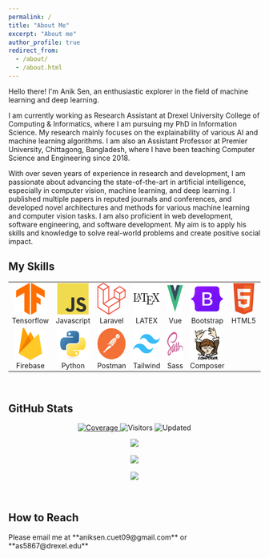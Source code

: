 ```yaml
---
permalink: /
title: "About Me"
excerpt: "About me"
author_profile: true
redirect_from: 
  - /about/
  - /about.html
---
```

Hello there! I'm Anik Sen, an enthusiastic explorer in the field of machine learning and deep learning.

I am currently working as Research Assistant at Drexel University College of Computing & Informatics, where I am pursuing my PhD in Information Science. My research mainly focuses on the explainability of various AI and machine learning algorithms. I am also an Assistant Professor at Premier University, Chittagong, Bangladesh, where I have been teaching Computer Science and Engineering since 2018.

With over seven years of experience in research and development, I am passionate about advancing the state-of-the-art in artificial intelligence, especially in computer vision, machine learning, and deep learning. I published multiple papers in reputed journals and conferences, and developed novel architectures and methods for various machine learning and computer vision tasks. I am also proficient in web development, software engineering, and software development. My aim is to apply his skills and knowledge to solve real-world problems and create positive social impact.

<h2>My Skills</h2>
<table>
  <tr>
    <td align="center">
      <img alt="tensorflow" height=64px src="https://raw.githubusercontent.com/devicons/devicon/master/icons/tensorflow/tensorflow-original.svg">
      <br>Tensorflow
    </td>
    <td align="center">
      <img alt="javascript" height=64px src="https://raw.githubusercontent.com/devicons/devicon/master/icons/javascript/javascript-original.svg">
      <br>Javascript
    </td>
    <td align="center">
       <img alt="laravel" height=64px src="https://raw.githubusercontent.com/devicons/devicon/master/icons/laravel/laravel-original.svg" />
      <br>Laravel
    </td>
    <td align="center">
      <img alt="LATEX" height=64px src="https://raw.githubusercontent.com/devicons/devicon/master/icons/latex/latex-original.svg">
      <br>LATEX
    </td>
    <td align="center">
      <img alt="vue" height=64px src="https://raw.githubusercontent.com/devicons/devicon/master/icons/vuejs/vuejs-original.svg">
      <br>Vue
    </td>
    <td align="center">
      <img alt="bootstrap" height=64px src="https://raw.githubusercontent.com/devicons/devicon/master/icons/bootstrap/bootstrap-original.svg">
      <br>Bootstrap
    </td>
    <td align="center">
      <img alt="html5" height=64px src="https://raw.githubusercontent.com/devicons/devicon/master/icons/html5/html5-original.svg">
      <br>HTML5
    </td>
    <td align="center">
      <img alt="php" height=64px src="https://raw.githubusercontent.com/devicons/devicon/master/icons/php/php-original.svg">
      <br>PHP
    </td>
    <td align="center">
      <img alt="git" height=64px src="https://raw.githubusercontent.com/devicons/devicon/master/icons/git/git-original.svg">
      <br>Git
    </td>
    <td align="center">
      <img alt="jquery" height=64px src="https://raw.githubusercontent.com/devicons/devicon/master/icons/jquery/jquery-original.svg">
      <br>jQuery
    </td>
    <td align="center">
      <img alt="wordpress" height=64px src="https://raw.githubusercontent.com/devicons/devicon/master/icons/wordpress/wordpress-original.svg">
      <br>WordPress
    </td>
    <td align="center">
      <img alt="angular" height=64px src="https://raw.githubusercontent.com/devicons/devicon/master/icons/angular/angular-original.svg">
      <br>Angular
    </td>
  </tr>
  <tr>
    <td align="center">
      <img alt="firebase" height=64px src="https://raw.githubusercontent.com/devicons/devicon/master/icons//firebase/firebase-original.svg">
      <br>Firebase
    </td>
    <td align="center">
      <img alt="python" height=64px src="https://raw.githubusercontent.com/devicons/devicon/master/icons/python/python-original.svg">
      <br>Python
    </td>
    <td align="center">
      <img alt="postman" height=64px src="https://raw.githubusercontent.com/devicons/devicon/master/icons/postman/postman-original.svg">
      <br>Postman
    </td>
    <td align="center">
      <img alt="tailwind" height=64px src="https://raw.githubusercontent.com/devicons/devicon/master/icons/tailwindcss/tailwindcss-original.svg">
      <br>Tailwind
    </td>
    <td align="center">
      <img alt="sass" height=64px src="https://raw.githubusercontent.com/devicons/devicon/master/icons/sass/sass-original.svg">
      <br>Sass
    </td>
    <td align="center">
      <img alt="composer" height=64px src="https://raw.githubusercontent.com/devicons/devicon/master/icons/composer/composer-original.svg">
      <br>Composer
    </td>
  </tr>
</table>

<br>
<h2>GitHub Stats</h2> 
<p align="center">
   <a href="https://img.shields.io/github/followers/ascuet?label=Follow&style=social">
      <img alt="Coverage" src="https://img.shields.io/github/followers/ascuet?label=Follow&style=social" height="25">
   </a>
   <img alt="Visitors" src="https://komarev.com/ghpvc/?username=ascuet&style=flat&labelColor=black&logo=github&label=VISITORS&color=29bf12">
   <img alt="Updated" src="https://img.shields.io/github/last-commit/ascuet/ascuet?logo=markdown&label=LAST+UPDATE&color=29bf12&style=flat">
 
</p>
<p align="center"> <img src="https://github-readme-stats.vercel.app/api?username=ascuet&count_private=true&show_icons=true&count_private=true"/> </p>
<p align="center"> <img src="https://github-readme-stats.vercel.app/api/top-langs/?username=ascuet&layout=compact&count_private=true" /> </p>	
<p align="center"> <img src="https://github-profile-trophy.vercel.app/?username=ascuet" /> 
</p>
<br>
<h2>How to Reach</h2>
<p>Please email me at **aniksen.cuet09@gmail.com** or **as5867@drexel.edu** </p>
<br>

